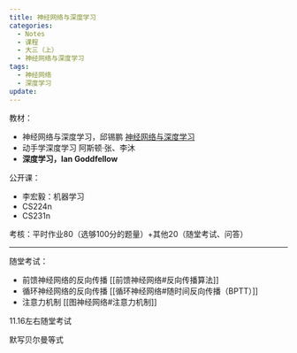 ```yaml
---
title: 神经网络与深度学习
categories:
  - Notes
  - 课程
  - 大三（上）
  - 神经网络与深度学习
tags:
  - 神经网络
  - 深度学习
update:
---
```

<u></u>教材：
- 神经网络与深度学习，邱锡鹏 [神经网络与深度学习](https://nndl.github.io/)
- 动手学深度学习 阿斯顿·张、李沐
- **深度学习，Ian Goddfellow**

公开课：
- 李宏毅：机器学习
- CS224n
- CS231n

考核：平时作业80（选够100分的题量）+其他20（随堂考试、问答）

---

随堂考试：
- 前馈神经网络的反向传播 [[前馈神经网络#反向传播算法]]
- 循环神经网络的反向传播 [[循环神经网络#随时间反向传播（BPTT）]]
- 注意力机制 [[图神经网络#注意力机制]]

11.16左右随堂考试

默写贝尔曼等式

